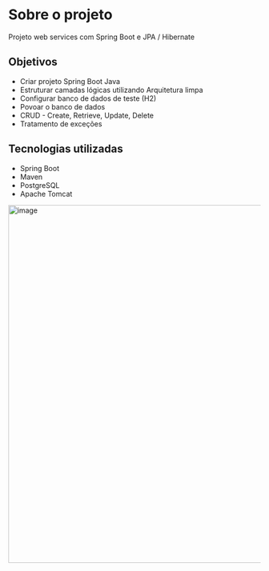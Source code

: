
# Sobre o projeto


Projeto web services com Spring Boot e JPA / Hibernate

## Objetivos
- Criar projeto Spring Boot Java
- Estruturar camadas lógicas utilizando Arquitetura limpa
- Configurar banco de dados de teste (H2)
- Povoar o banco de dados
- CRUD - Create, Retrieve, Update, Delete
- Tratamento de exceções

## Tecnologias utilizadas
- Spring Boot
- Maven
- PostgreSQL
- Apache Tomcat

<img width="716" alt="image" src="https://user-images.githubusercontent.com/55562813/222985753-35957d3f-1e0a-40db-bff4-497c6e96e7df.png">
